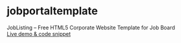 # jobportaltemplate
JobListing – Free HTML5 Corporate Website Template for Job Board<br>
[Live demo & code snippet
](https://therichpost.com/joblisting-free-angular-17-corporate-website-template-for-job-board-job-portal/)
